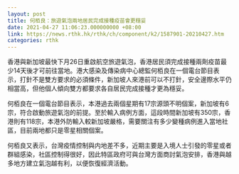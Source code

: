 ```yaml
---
layout: post
title: 何栢良：旅遊氣泡兩地居民完成接種疫苗會更穩妥
date: 2021-04-27 11:06:23.000000000 +08:00
link: https://news.rthk.hk/rthk/ch/component/k2/1587901-20210427.htm
categories: rthk
---
```


香港與新加坡最快下月26日重啟航空旅遊氣泡，香港居民須完成接種兩劑疫苗最少14天後才可前往當地。港大感染及傳染病中心總監何栢良在一個電台節目表示，打針不是雙方要求的必須條件，新加坡人來港前可以不打針，安全邊際水平仍相當高，但他個人傾向雙方都要求各自居民完成接種才更為穩妥。

何栢良在一個電台節目表示，本港過去兩個星期有17宗源頭不明個案，新加坡有6宗，符合啟動旅遊氣泡的前提。至於輸入病例方面，這段時間新加坡有350宗，香港則有118宗，本港外防輸入較新加坡嚴格，需要關注有多少變種病例進入當地社區，目前兩地都只是零星相關個案。

何栢良又表示，台灣疫情控制與内地差不多，近期主要是入境人士引發的零星或者群組感染，社區控制得很好，因此特區政府可與台灣方面商討氣泡安排，香港與越多地方建立氣泡越有利，以便恢復經濟活動。

